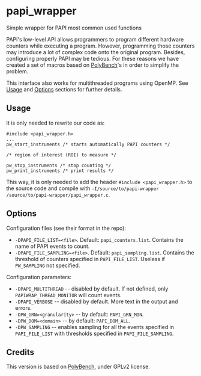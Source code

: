 # papi_wrapper
Simple wrapper for PAPI most common used functions

PAPI's low-level API allows programmers to program different hardware counters while executing a program. However, programming those counters may introduce a lot of complex code onto the original program. Besides, configuring properly PAPI may be tedious. For these reasons we have created a set of macros based on [PolyBench](https://sourceforge.net/projects/polybench/)'s in order to simplify the problem.

This interface also works for multithreaded programs using OpenMP. See [Usage](#usage) and [Options](#options) sections for further details.

## Usage

It is only needed to rewrite our code as:

```
#include <papi_wrapper.h>
...
pw_start_instruments /* starts automatically PAPI counters */

/* region of interest (ROI) to measure */

pw_stop_instruments /* stop counting */
pw_print_instruments /* print results */
```

This way, it is only needed to add the header `#include <papi_wrapper.h>` to the source code and compile with `-I/source/to/papi-wrapper /source/to/papi-wrapper/papi_wrapper.c`.

## Options

Configuration files (see their format in the repo):
 * `-DPAPI_FILE_LIST=<file>`. Default: `papi_counters.list`. Contains the name of PAPI events to count.
 * `-DPAPI_FILE_SAMPLING=<file>`. Default: `papi_sampling.list`. Contains the threshold of counters specified in `PAPI_FILE_LIST`. Useless if `PW_SAMPLING` not specified.

Configuration parameters:
 * `-DPAPI_MULTITHREAD` -- disabled by default. If not defined, only `PAPIWRAP_THREAD_MONITOR` will count events.
 * `-DPAPI_VERBOSE` -- disabled by default. More text in the output and errors.
 * `-DPW_GRN=<granularity>` -- by default: `PAPI_GRN_MIN`.
 * `-DPW_DOM=<domain>` -- by default: `PAPI_DOM_ALL`.
 * `-DPW_SAMPLING` -- enables sampling for all the events specified in `PAPI_FILE_LIST` with thresholds specified in `PAPI_FILE_SAMPLING`.

## Credits

This version is based on [PolyBench](https://sourceforge.net/projects/polybench/), under GPLv2 license. 
